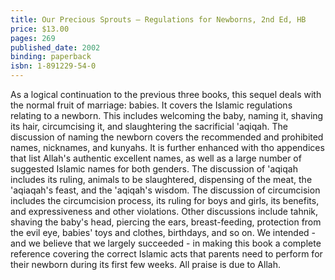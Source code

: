 ```yaml
---
title: Our Precious Sprouts – Regulations for Newborns, 2nd Ed, HB
price: $13.00
pages: 269
published_date: 2002
binding: paperback
isbn: 1-891229-54-0
---
```


As a logical continuation to the previous three books, this sequel deals with the normal fruit of marriage: babies. It covers the Islamic regulations relating to a newborn. This includes welcoming the baby, naming it, shaving its hair, circumcising it, and slaughtering the sacrificial 'aqiqah. The discussion of naming the newborn covers the recommended and prohibited names, nicknames, and kunyahs. It is further enhanced with tho appendices that list Allah's authentic excellent names, as well as a large number of suggested Islamic names for both genders. The discussion of 'aqiqah includes its ruling, animals to be slaughtered, dispensing of the meat, the 'aqiaqah's feast, and the 'aqiqah's wisdom. The discussion of circumcision includes the circumcision process, its ruling for boys and girls, its benefits, and expressiveness and other violations. Other discussions include tahnik, shaving the baby's head, piercing the ears, breast-feeding, protection from the evil eye, babies' toys and clothes, birthdays, and so on. We intended - and we believe that we largely succeeded - in making this book a complete reference covering the correct Islamic acts that parents need to perform for their newborn during its first few weeks. All praise is due to Allah.
